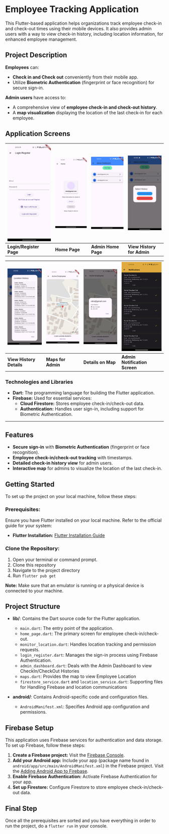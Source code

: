 # Employee Tracking Application

This Flutter-based application helps organizations track employee check-in and check-out times using their mobile devices. It also provides admin users with a way to view check-in history, including location information, for enhanced employee management.

## Project Description

**Employees** can:
- **Check in and Check out** conveniently from their mobile app.
- Utilize **Biometric Authentication** (fingerprint or face recognition) for secure sign-in.

**Admin users** have access to:
- A comprehensive view of **employee check-in and check-out history**.
- A **map visualization** displaying the location of the last check-in for each employee.


## Application Screens

| <img src="screenshots/login_register.jpg" alt="Login/Register Page" width="200" /> | <img src="screenshots/home.jpg" alt="Home Page" width="200" /> | <img src="screenshots/admin_home.jpg" alt="Admin Home Page" width="200" /> | <img src="screenshots/admin_view_history.jpg" alt="View History for Admin" width="200" /> |
| -------------------------------------------------------- | -------------------------------------------------------- | ------------------------------------------------------------ | ------------------------------------------------------------ |
| **Login/Register Page**                                  | **Home Page**                                             | **Admin Home Page**                                          | **View History for Admin**                                  |

| <img src="screenshots/admin_show_history.jpg" alt="View History Details" width="200" /> | <img src="screenshots/admin_maps.jpg" alt="Maps for Admin" width="200" /> | <img src="screenshots/admin_details_on_map.jpg" alt="Details on Map" width="200" /> | <img src="screenshots/notifications.png" alt="Admin Notification Screen" width="200" /> |
| ------------------------------------------------------------- | ---------------------------------------------------------- | ------------------------------------------------------------ | ------------------------------------------------------------ |
| **View History Details**                                     | **Maps for Admin**                                          | **Details on Map**                                            | **Admin Notification Screen**                                |


### Technologies and Libraries
- **Dart:** The programming language for building the Flutter application.
- **Firebase:** Used for essential services:
  - **Cloud Firestore:** Stores employee check-in/check-out data.
  - **Authentication:** Handles user sign-in, including support for Biometric Authentication.

---

## Features
- **Secure sign-in** with **Biometric Authentication** (fingerprint or face recognition).
- **Employee check-in/check-out tracking** with timestamps.
- **Detailed check-in history view** for admin users.
- **Interactive map** for admins to visualize the location of the last check-in.


## Getting Started

To set up the project on your local machine, follow these steps:

### Prerequisites:
Ensure you have Flutter installed on your local machine. Refer to the official guide for your system:

- **Flutter Installation:** [Flutter Installation Guide](https://docs.flutter.dev/get-started/install)

### Clone the Repository:
1. Open your terminal or command prompt.
2. Clone this repository
3. Navigate to the project directory
4. Run ```flutter pub get ```


**Note:** Make sure that an emulator is running or a physical device is connected to your machine.


## Project Structure

- **lib/**: Contains the Dart source code for the Flutter application.
  - `main.dart`: The entry point of the application.
  - `home_page.dart`: The primary screen for employee check-in/check-out.
  - `monitor_location.dart`: Handles location tracking and permission requests.
  - `login_register.dart`: Manages the sign-in process using Firebase Authentication.
  - `admin_dashboard.dart`: Deals with the Admin Dashboard to view CheckIn/CheckOut Histories
  - `maps.dart`: Provides the map to view Employee Location
  - `firestore_service.dart` and `location_service.dart`: Supporting files for Handling Firebase and location communications

- **android/**: Contains Android-specific code and configuration files.
  - `AndroidManifest.xml`: Specifies Android app configuration and permissions.


## Firebase Setup

This application uses Firebase services for authentication and data storage. To set up Firebase, follow these steps:

1. **Create a Firebase project:** Visit the [Firebase Console](https://console.firebase.google.com/).
2. **Add your Android app:** Include your app (package name found in `android/app/src/main/AndroidManifest.xml`) in the Firebase project. Visit the [Adding Android App to Firebase](https://firebase.google.com/docs/android/setup?authuser=0&hl=en).
3. **Enable Firebase Authentication:** Activate Firebase Authentication for your app.
4. **Set up Firestore:** Configure Firestore to store employee check-in/check-out data.



## Final Step 

Once all the prerequisites are sorted and you have everything in order to run the project, 
do a ```flutter run```
in your console. 
